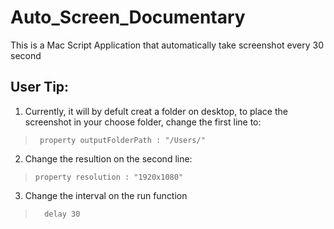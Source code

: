 # Auto_Screen_Documentary
This is a Mac Script Application that automatically take screenshot every 30 second

## User Tip:
1. Currently, it will by defult creat a folder on desktop, to place the screenshot in your choose folder, change the first line to:
>      property outputFolderPath : "/Users/"

2. Change the resultion on the second line:
>     property resolution : "1920x1080"

3. Change the interval on the run function 
> 		delay 30
